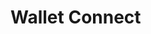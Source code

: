 <script setup>
  import { data } from '../../versions.data'
  const { version } = data
</script>

# Wallet Connect

